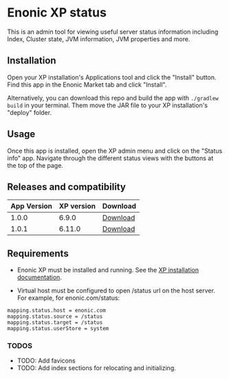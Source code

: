# Enonic XP status

This is an admin tool for viewing useful server status information including
Index, Cluster state, JVM information, JVM properties and more.

## Installation

Open your XP installation's Applications tool and click the "Install" button.
Find this app in the Enonic Market tab and click "Install".

Alternatively, you can download this repo and build the app with `./gradlew build`
in your terminal. Them move the JAR file to your XP installation's "deploy" folder.

## Usage

Once this app is installed, open the XP admin menu and click on the "Status info" app.
Navigate through the different status views with the buttons at the top of the page.

## Releases and compatibility

| App Version   | XP version | Download |
| ------------- | ---------- | -------- |
| 1.0.0 | 6.9.0  | [Download](http://repo.enonic.com/public/com/enonic/app/status/1.0.0/status-1.0.0.jar) |
| 1.0.1 | 6.11.0 | [Download](http://repo.enonic.com/public/com/enonic/app/status/1.0.1/status-1.0.1.jar) |


## Requirements

* Enonic XP must be installed and running. See the
[XP installation documentation](http://xp.readthedocs.org/en/stable/getstarted/index.html).


* Virtual host must be configured to open /status url on the host server. For example, for enonic.com/status:
```
mapping.status.host = enonic.com
mapping.status.source = /status
mapping.status.target = /status
mapping.status.userStore = system
```

### TODOS

* TODO: Add favicons
* TODO: Add index sections for relocating and initializing.
